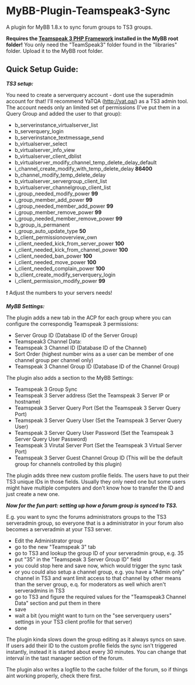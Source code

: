 # MyBB-Plugin-Teamspeak3-Sync
A plugin for MyBB 1.8.x to sync forum groups to TS3 groups.

**Requires the [Teamspeak 3 PHP Framework](http://addons.teamspeak.com/directory/addon/integration/TeamSpeak-3-PHP-Framework.html) installed in the MyBB root folder!**
You only need the "TeamSpeak3" folder found in the "libraries" folder. Upload it to the MyBB root folder.

## Quick Setup Guide:

**_TS3 setup:_**

You need to create a serverquery account - dont use the superadmin account for that! I'll recommend YaTQA (http://yat.qa/) as a TS3 admin tool.
The account needs only an limited set of permissions (I've put them in a Query Group and added the user to that group):
* b_serverinstance_virtualserver_list
* b_serverquery_login
* b_serverinstance_textmessage_send
* b_virtualserver_select
* b_virtualserver_info_view
* b_virtualserver_client_dblist
* b_virtualserver_modify_channel_temp_delete_delay_default
* i_channel_create_modify_with_temp_delete_delay **86400**
* b_channel_modify_temp_delete_delay
* b_virtualserver_servergroup_client_list
* b_virtualserver_channelgroup_client_list
* i_group_needed_modify_power **99**
* i_group_member_add_power **99**
* i_group_needed_member_add_power **99**
* i_group_member_remove_power **99**
* i_group_needed_member_remove_power **99**
* b_group_is_permanent
* i_group_auto_update_type **50**
* b_client_permissionoverview_own
* i_client_needed_kick_from_server_power **100**
* i_client_needed_kick_from_channel_power **100**
* i_client_needed_ban_power **100**
* i_client_needed_move_power **100**
* i_client_needed_complain_power **100**
* b_client_create_modify_serverquery_login
* i_client_permission_modify_power **99**

:exclamation: Adjust the numbers to your servers needs!

**_MyBB Settings:_**

The plugin adds a new tab in the ACP for each group where you can configure the correspondig Teamspeak 3 permissions:
* Server Group ID (Database ID of the Server Group)
* Teamspeak3 Channel Data:
 * Teamspeak 3 Channel ID (Database ID of the Channel)
 * Sort Order (highest number wins as a user can be member of one channel group per channel only)
 * Teamspeak 3 Channel Group ID  (Database ID of the Channel Group)
 
The plugin also adds a section to the MyBB Settings:
* Teamspeak 3 Group Sync
 * Teamspeak 3 Server address (Set the Teamspeak 3 Server IP or hostname)
 * Teamspeak 3 Server Query Port (Set the Teamspeak 3 Server Query Port)
 * Teamspeak 3 Server Query User (Set the Teamspeak 3 Server Query User)
 * Teamspeak 3 Server Query User Password (Set the Teamspeak 3 Server Query User Password)
 * Teamspeak 3 Virutal Server Port (Set the Teamspeak 3 Virtual Server Port)
 * Teamspeak 3 Server Guest Channel Group ID (This will be the default group for channels controlled by this plugin)

The plugin adds three new custom profile fields. The users have to put their TS3 unique IDs in those fields. Usually they only need one but some users might have multiple computers and don't know how to transfer the ID and just create a new one.

**_Now for the fun part: setting up how a forum group is synced to TS3._**

E.g. you want to sync the forums administrators groups to the TS3 serveradmin group, so everyone that is a administrator in your forum also becomes a serveradmin at your TS3 server.
* Edit the Administrator group
* go to the new "Teamspeak 3" tab
* go to TS3 and lookup the group ID of your serveradmin group, e.g. 35
* put "35" in the "Teamspeak 3 Server Group ID" field
* you could stop here and save now, which would trigger the sync task
* or you could also setup a channel group, e.g. you have a "Admin only" channel in TS3 and want limit access to that channel by other means than the server group, e.q. for moderators as well which aren't serveradmins in TS3
* go to TS3 and figure the required values for the "Teamspeak3 Channel Data" section and put them in there
* save
* wait a bit (you might want to turn on the "see serverquery users" settings in your TS3 client profile for that server)
* done

The plugin kinda slows down the group editing as it always syncs on save. 
If users add their ID to the custom profile fields the sync isn't triggered instantly, instead it is started about every 30 minutes. You can change that interval in the tast manager section of the forum.

The plugin also writes a logfile to the cache folder of the forum, so if things aint working properly, check there first.

